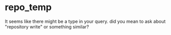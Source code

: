 # repo_temp
It seems like there might be a type in your query. did you mean to ask about "repository write" or something similar?
